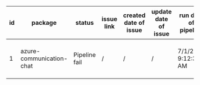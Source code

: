 
| id | package | status | issue link | created date of issue | update date of issue | run date of pipeline | pipeline run link |
|----|---------|--------|------------|-----------------------|----------------------| ---------------------| ----------------- |
| 1 | azure-communication-chat | Pipeline fail | / | / | / | 7/1/2025 9:12:38 AM | https://dev.azure.com/v-qzhong-dotnet/content-validation-automation/_build/results?buildId=25 |
